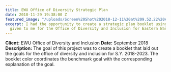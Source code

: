 ```yaml
---
title: EWU Office of Diversity Strategic Plan
date: 2018-11-29 19:38:00 Z
featured_image: "/uploads/Screen%20Shot%202018-12-11%20at%209.52.22%20AM.png"
excerpt: I had the opportunity to create a strategic plan booklet using the information
  given to me for the Office of Diversity and Inclusion for Eastern Washington University.
---
```


**Client:** EWU Office of Diversity and Inclusion
**Date:** September 2018
**Description:** The goal of this project was to create a booklet that laid out the goals for the office of diversity and inclusion for S.Y. 2018-2023. The booklet color coordinates the benchmark goal with the corresponding explanation of the goal.